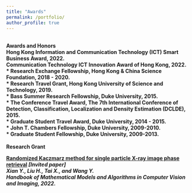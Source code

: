 ```yaml
---
title: "Awards"
permalink: /portfolio/
author_profile: true
---
```


<br>
<b> Awards and Honors </b> <br> 
<b> Hong Kong Information and Communication Technology (ICT) Smart Business Award, 2022. <br> 
<b> Communication Technology ICT Innovation Award of Hong Kong, 2022. <br> 
* Research Exchange Fellowship, Hong Kong & China Science Foundation, 2018 - 2020. <br> 
* Research Travel Grant, Hong Kong University of Science and Technology, 2019. <br> 
* Bass Summer Research Fellowship, Duke University, 2015. <br> 
* The Conference Travel Award, The 7th International Conference of Detection, Classification, Localization and Density Estimation (DCLDE), 2015. <br> 
* Graduate Student Travel Award, Duke University, 2014 - 2015. <br> 
* John T. Chambers Fellowship, Duke University, 2009-2010. <br> 
* Graduate Student Fellowship, Duke University, 2009-2013. <br> 


<br>
<b> Research Grant </b>

<b>[Randomized Kaczmarz method for single particle X-ray image phase retrieval](https://arxiv.org/pdf/2207.04736.pdf)</b>  <i>[Invited paper]<i> <br> 
<b>Xian Y.</b>, Liu H., Tai X., and Wang Y.<br>
<i>Handbook of Mathematical Models and Algorithms in Computer Vision and Imaging, 2022</i>.
